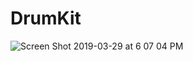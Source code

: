 # DrumKit

![Screen Shot 2019-03-29 at 6 07 04 PM](https://user-images.githubusercontent.com/43420527/55269141-8b079480-524d-11e9-9a44-1ea7ac560277.png)
